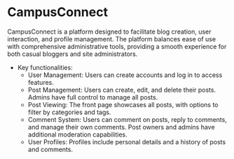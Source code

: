 # CampusConnect
CampusConnect is a platform designed to facilitate blog creation, user interaction, and profile management. The platform balances ease of use with comprehensive administrative tools, providing a smooth experience for both casual bloggers and site administrators.

* Key functionalities:
    + User Management: Users can create accounts and log in to access features.
    + Post Management: Users can create, edit, and delete their posts. Admins have full control to manage all posts.
    + Post Viewing: The front page showcases all posts, with options to filter by categories and tags.
    + Comment System: Users can comment on posts, reply to comments, and manage their own comments. Post owners and admins have additional moderation capabilities.
    + User Profiles: Profiles include personal details and a history of posts and comments.
